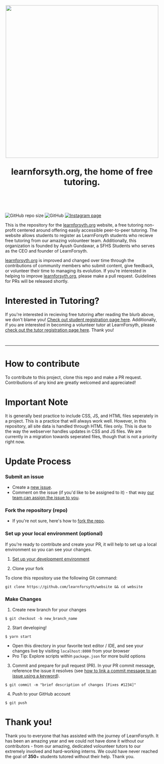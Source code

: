 <h1 align="center" style="margin-top: 1em; margin-bottom: 3em;">
  <a href="https://learnforsyth.org"><img width="500"  src="https://i.imgur.com/k6KB7gb.png"></a>
  <p>learnforsyth.org, the home of free tutoring.</p>
</h1>

![GitHub repo size](https://img.shields.io/github/repo-size/learnforsyth/website?style=flat-square)
![GitHub](https://img.shields.io/github/license/learnforsyth/website?style=flat-square)
<a href="https://www.instagram.com/learnfoco/">![Instagram page](https://img.shields.io/badge/instagram-Follow-success?style=flat-square)</a>

This is the repository for the [learnforsyth.org](https://learnforsyth.org) website, a free tutoring non-profit centered around offering easily accessible peer-to-peer tutoring. The website allows students to register as LearnForsyth students who recieve free tutoring from our amazing volounteer team. Additionally, this organization is founded by Ayush Gundawar, a SFHS Students who serves as the CEO and founder of LearnForsyth.

[learnforsyth.org](https://learnforsyth.org) is improved and changed over time through the contributions of community members who submit content, give feedback, or volunteer their time to managing its evolution. If you’re interested in helping to improve [learnforsyth.org](https://learnforsyth.org), please make a pull request. Guidelines for PRs will be released shortly.

# Interested in Tutoring?
If you're interested in recieving free tutoring after reading the blurb above, we don't blame you! [Check out student registration page here](https://learnforsyth.org/get-tutoring). Additionally, if you are interested in becoming a volunteer tutor at LearnForsyth, please [check out the tutor registration page here](https://www.learnforsyth.org/tutors). Thank you!

<hr style="margin-top: 3em; margin-bottom: 3em;">

# How to contribute
To contribute to this project, clone this repo and make a PR request. Contributions of any kind are greatly welcomed and appreciated!

# Important Note
It is generally best practice to include CSS, JS, and HTML files seperately in a project. This is a practice that will always work well. However, in this repository, all site data is handled through HTML files only. This is due to the way the webserver handles updates in CSS and JS files. We are currently in a migration towards seperated files, though that is not a priority right now.

# Update Process
### Submit an issue

- Create a [new issue](https://github.com/learnforsyth/website/issues/new/choose).
- Comment on the issue (if you'd like to be assigned to it) - that way [our team can assign the issue to you](https://github.blog/2019-06-25-assign-issues-to-issue-commenters/).

### Fork the repository (repo)

- If you're not sure, here's how to [fork the repo](https://help.github.com/en/articles/fork-a-repo).

### Set up your local environment (optional)

If you're ready to contribute and create your PR, it will help to set up a local environment so you can see your changes.

1. [Set up your development environment](https://www.gatsbyjs.com/docs/tutorial/part-zero/)

2. Clone your fork

To clone this repository use the following Git command:
```
git clone https://github.com/learnforsyth/website && cd website
```

### Make Changes
1. Create new branch for your changes

```
$ git checkout -b new_branch_name
```

2. Start developing!

```
$ yarn start
```

- Open this directory in your favorite text editor / IDE, and see your changes live by visiting `localhost:8000` from your browser
- Pro Tip: Explore scripts within `package.json` for more build options

3. Commit and prepare for pull request (PR). In your PR commit message, reference the issue it resolves (see [how to link a commit message to an issue using a keyword](https://docs.github.com/en/free-pro-team@latest/github/managing-your-work-on-github/linking-a-pull-request-to-an-issue#linking-a-pull-request-to-an-issue-using-a-keyword)).

```
$ git commit -m "brief description of changes [Fixes #1234]"
```

4. Push to your GitHub account

```
$ git push
```

# Thank you!
Thank you to everyone that has assisted with the journey of LearnForsyth. It has been an amazing year and we could not have done it without our contributors - from our amazing, dedicated volounteer tutors to our extremely involved and hard-working interns. We could have never reached the goal of **350**+ students tutored without their help. Thank you.
